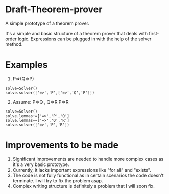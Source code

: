 # Draft-Theorem-prover
A simple prototype of a theorem prover.

It's a simple and basic structure of a theorem prover that deals with first-order logic. 
Expressions can be plugged in with the help of the solver method.

# Examples
1. P=>(Q=>P)
```
solve=Solver()
solve.solver(['=>','P',['=>','Q','P']])

```
2. Assume: P=>Q , Q=>R
   P=>R
```
solve=Solver()
solve.lemmas+=['=>','P','Q']
solve.lemmas+=['=>','Q','R']
solve.solver(['=>','P','R'])

```

# Improvements to be made
1. Significant improvements are needed to handle more complex cases as it's a very basic prototype.
2. Currently, it lacks important expressions like "for all" and "exists".
3. The code is not fully functional as in certain scenarios the code doesn't terminate. I will try to fix the problem asap.
4. Complex writing structure is definitely a problem that I will soon fix.
